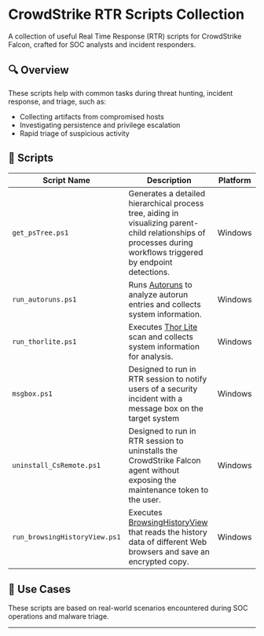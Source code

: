 # CrowdStrike RTR Scripts Collection

A collection of useful Real Time Response (RTR) scripts for CrowdStrike Falcon, crafted for SOC analysts and incident responders.

## 🔍 Overview

These scripts help with common tasks during threat hunting, incident response, and triage, such as:

- Collecting artifacts from compromised hosts
- Investigating persistence and privilege escalation
- Rapid triage of suspicious activity

## 📁 Scripts

| Script Name         | Description                                                                 | Platform       |
|---------------------|-----------------------------------------------------------------------------|----------------|
| `get_psTree.ps1`    | Generates a detailed hierarchical process tree, aiding in visualizing parent-child relationships of processes during workflows triggered by endpoint detections. | Windows        |
| `run_autoruns.ps1`  | Runs [Autoruns](https://learn.microsoft.com/en-us/sysinternals/downloads/autoruns) to analyze autorun entries and collects system information.  | Windows        |
| `run_thorlite.ps1`  | Executes [Thor Lite](https://www.nextron-systems.com/thor-lite/) scan and collects system information for analysis.       | Windows        |
| `msgbox.ps1`        | Designed to run in RTR session to notify users of a security incident with a message box on the target system   | Windows        |
| `uninstall_CsRemote.ps1`  | Designed to run in RTR session to uninstalls the CrowdStrike Falcon agent without exposing the maintenance token to the user.   | Windows        |
| `run_browsingHistoryView.ps1`  | Executes [BrowsingHistoryView](https://www.nirsoft.net/utils/browsing_history_view.html) that reads the history data of different Web browsers and save an encrypted copy.   | Windows        |

## 🧠 Use Cases

These scripts are based on real-world scenarios encountered during SOC operations and malware triage.

---


